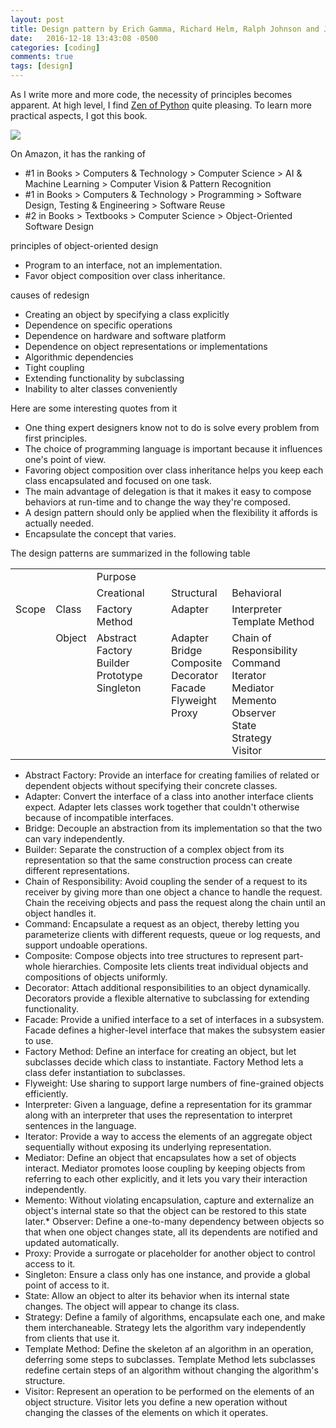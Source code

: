 ```yaml
---
layout: post
title: Design pattern by Erich Gamma, Richard Helm, Ralph Johnson and John Vlissides
date:   2016-12-18 13:43:08 -0500
categories: [coding]
comments: true
tags: [design]
---
```


As I write more and more code, the necessity of principles becomes apparent.
At high level, I find [Zen of Python](https://www.python.org/dev/peps/pep-0020/) quite pleasing. To learn more practical aspects, I got this book.

<a target="_blank"  href="https://www.amazon.com/gp/product/0201633612/ref=as_li_tl?ie=UTF8&camp=1789&creative=9325&creativeASIN=0201633612&linkCode=as2&tag=nosarthur2016-20&linkId=578b21eb39dee41c6f6f743aec13b1d9"><img border="0" src="//ws-na.amazon-adsystem.com/widgets/q?_encoding=UTF8&MarketPlace=US&ASIN=0201633612&ServiceVersion=20070822&ID=AsinImage&WS=1&Format=_SL250_&tag=nosarthur2016-20" ></a><img src="//ir-na.amazon-adsystem.com/e/ir?t=nosarthur2016-20&l=am2&o=1&a=0201633612" width="1" height="1" border="0" alt="" style="border:none !important; margin:0px !important;" />

On Amazon, it has the ranking of 

* #1 in Books > Computers & Technology > Computer Science > AI & Machine Learning > Computer Vision & Pattern Recognition
* #1 in Books > Computers & Technology > Programming > Software Design, Testing & Engineering > Software Reuse
* #2 in Books > Textbooks > Computer Science > Object-Oriented Software Design

principles of object-oriented design

* Program to an interface, not an implementation.
* Favor object composition over class inheritance.

causes of redesign

* Creating an object by specifying a class explicitly
* Dependence on specific operations
* Dependence on hardware and software platform
* Dependence on object representations or implementations
* Algorithmic dependencies
* Tight coupling
* Extending functionality by subclassing 
* Inability to alter classes conveniently

Here are some interesting quotes from it

* One thing expert designers know not to do is solve every problem from first principles.
* The choice of programming language is important because it influences one's point of view.
* Favoring object composition over class inheritance helps you keep each class encapsulated and focused on one task.
* The main advantage of delegation is that it makes it easy to compose behaviors at run-time and to change the way they're composed.
* A design pattern should only be applied when the flexibility it affords is actually needed.
* Encapsulate the concept that varies.

The design patterns are summarized in the following table

<style>
table td, table td * {
    vertical-align: top;
}
</style>
<table>
  <tr>
    <td colspan="2"></td>
    <td colspan="3">Purpose</td>
  </tr>
  <tr>
    <td colspan="2"></td>
    <td>Creational</td>
    <td>Structural</td>
    <td>Behavioral</td>
  </tr>
  <tr>
    <td rowspan="11">Scope</td>
    <td>Class</td>
    <td>Factory Method</td>
    <td>Adapter</td>
    <td>Interpreter<br> Template Method</td>
  </tr>
  <tr>
    <td>Object</td>
    <td>Abstract Factory<br>Builder<br>Prototype<br>Singleton</td>
	<td>Adapter<br>Bridge<br>Composite<br>Decorator<br>Facade<br>Flyweight<br>Proxy</td>
	<td>Chain of Responsibility<br>Command<br>Iterator<br>Mediator<br>Memento<br>Observer<br>State<br>Strategy<br>Visitor</td>
  </tr>
</table>

* Abstract Factory: Provide an interface for creating families of related or dependent objects without specifying their concrete classes.
* Adapter: Convert the interface of a class into another interface clients expect. Adapter lets classes work together that couldn't otherwise because of incompatible interfaces.
* Bridge: Decouple an abstraction from its implementation so that the two can vary independently.
* Builder: Separate the construction of a complex object from its representation so that the same construction process can create different representations.
* Chain of Responsibility: Avoid coupling the sender of a request to its receiver by giving more than one object a chance to handle the request. Chain the receiving objects and pass the request along the chain until an object handles it.
* Command: Encapsulate a request as an object, thereby letting you parameterize clients with different requests, queue or log requests, and support undoable operations.
* Composite: Compose objects into tree structures to represent part-whole hierarchies. Composite lets clients treat individual objects and compositions of objects uniformly.
* Decorator: Attach additional responsibilities to an object dynamically. Decorators provide a flexible alternative to subclassing for extending functionality.
* Facade: Provide a unified interface to a set of interfaces in a subsystem. Facade defines a higher-level interface that makes the subsystem easier to use.
* Factory Method: Define an interface for creating an object, but let subclasses decide which class to instantiate. Factory Method lets a class defer instantiation to subclasses.
* Flyweight: Use sharing to support large numbers of fine-grained objects efficiently. 
* Interpreter: Given a language, define a representation for its grammar along with an interpreter that uses the representation to interpret sentences in the language.
* Iterator: Provide a way to access the elements of an aggregate object sequentially without exposing its underlying representation.
* Mediator: Define an object that encapsulates how a set of objects interact. Mediator promotes loose coupling by keeping objects from referring to each other explicitly, and it lets you vary their interaction independently.
* Memento: Without violating encapsulation, capture and externalize an object's internal state so that the object can be restored to this state later.* Observer: Define a one-to-many dependency between objects so that when one object changes state, all its dependents are notified and updated automatically. 
* Proxy: Provide a surrogate or placeholder for another object to control access to it.
* Singleton: Ensure a class only has one instance, and provide a global point of access to it.
* State: Allow an object to alter its behavior when its internal state changes. The object will appear to change its class.
* Strategy: Define a family of algorithms, encapsulate each one, and make them interchaneable. Strategy lets the algorithm vary independently from clients that use it.
* Template Method: Define the skeleton af an algorithm in an operation, deferring some steps to subclasses. Template Method lets subclasses redefine certain steps of an algorithm without changing the algorithm's structure.
* Visitor: Represent an operation to be performed on the elements of an object structure. Visitor lets you define a new operation without changing the classes of the elements on which it operates.

